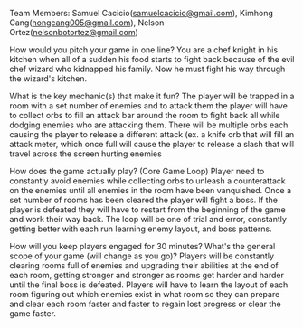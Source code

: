 Team Members: Samuel Cacicio(samuelcacicio@gmail.com), Kimhong Cang(hongcang005@gmail.com), Nelson Ortez(nelsonbotortez@gmail.com)


How would you pitch your game in one line? You are a chef knight in his kitchen when all of a sudden his food starts to fight back because of the evil chef wizard who kidnapped his family. Now he must fight his way through the wizard's kitchen.

What is the key mechanic(s) that make it fun? The player will be trapped in a room with a set number of enemies and to attack them the player will have to collect orbs to fill an attack bar around the room to fight back all while dodging enemies who are attacking them. There will be multiple orbs each causing the player to release a different attack (ex. a knife orb that will fill an attack meter, which once full will cause the player to release a slash that will travel across the screen hurting enemies


How does the game actually play? (Core Game Loop) Player need to constantly avoid enemies while collecting orbs to unleash a counterattack on the enemies until all enemies in the room have been vanquished. Once a set number of rooms has been cleared the player will fight a boss. If the player is defeated they will have to restart from the beginning of the game and work their way back. The loop will be one of trial and error, constantly getting better with each run learning enemy layout, and boss patterns.

How will you keep players engaged for 30 minutes? What's the general scope of your game (will change as you go)? Players will be constantly clearing rooms full of enemies and upgrading their abilities at the end of each room, getting stronger and stronger as rooms get harder and harder until the final boss is defeated. Players will have to learn the layout of each room figuring out which enemies exist in what room so they can prepare and clear each room faster and faster to regain lost progress or clear the game faster.
